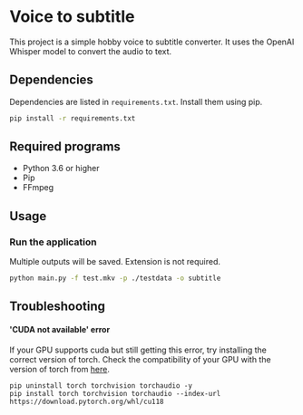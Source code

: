 # Voice to subtitle
This project is a simple hobby voice to subtitle converter. 
It uses the OpenAI Whisper model to convert the audio to text.



## Dependencies
Dependencies are listed in `requirements.txt`. Install them using pip.
```bash
pip install -r requirements.txt
```

## Required programs
* Python 3.6 or higher
* Pip
* FFmpeg


## Usage

### Run the application
Multiple outputs will be saved. Extension is not required.
```bash
python main.py -f test.mkv -p ./testdata -o subtitle
```

## Troubleshooting

#### 'CUDA not available' error
If your GPU supports cuda but still getting this error, 
try installing the correct version of torch.
Check the compatibility of your GPU with the version of torch 
from [here](https://pytorch.org/get-started/previous-versions/).

```
pip uninstall torch torchvision torchaudio -y
pip install torch torchvision torchaudio --index-url https://download.pytorch.org/whl/cu118
```